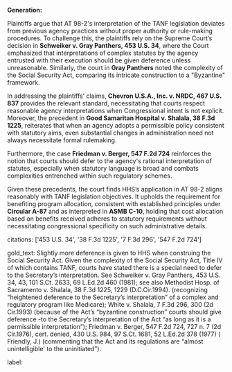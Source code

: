 **Generation:**

Plaintiffs argue that AT 98-2's interpretation of the TANF legislation deviates from previous agency practices without proper authority or rule-making procedures. To challenge this, the plaintiffs rely on the Supreme Court’s decision in **Schweiker v. Gray Panthers, 453 U.S. 34**, where the Court emphasized that interpretations of complex statutes by the agency entrusted with their execution should be given deference unless unreasonable. Similarly, the court in **Gray Panthers** noted the complexity of the Social Security Act, comparing its intricate construction to a "Byzantine" framework.

In addressing the plaintiffs' claims, **Chevron U.S.A., Inc. v. NRDC, 467 U.S. 837** provides the relevant standard, necessitating that courts respect reasonable agency interpretations when Congressional intent is not explicit. Moreover, the precedent in **Good Samaritan Hospital v. Shalala, 38 F.3d 1225**, reiterates that when an agency adopts a permissible policy consistent with statutory aims, even substantial changes in administration need not always necessitate formal rulemaking.

Furthermore, the case **Friedman v. Berger, 547 F.2d 724** reinforces the notion that courts should defer to the agency's rational interpretation of statutes, especially when statutory language is broad and combats complexities entrenched within such regulatory schemes.

Given these precedents, the court finds HHS’s application in AT 98-2 aligns reasonably with TANF legislation objectives. It upholds the requirement for benefiting program allocation, consistent with established principles under **Circular A-87** and as interpreted in **ASMB C-10**, holding that cost allocation based on benefits received adheres to statutory requirements without necessitating congressional specificity on such administrative details.

citations: ['453 U.S. 34', '38 F.3d 1225', '7 F.3d 296', '547 F.2d 724']

gold_text: Slightly more deference is given to HHS when construing the Social Security Act. Given the complexity of the Social Security Act, Title IV of which contains TANF, courts have stated there is a special need to defer to the Secretary’s interpretation. See Schweiker v. Gray Panthers, 453 U.S. 34, 43, 101 S.Ct. 2633, 69 L.Ed.2d 460 (1981); see also Methodist Hosp. of Sacramento v. Shalala, 38 F.3d 1225, 1229 (D.C.Cir.1994). (recognizing “heightened deference to the Secretary’s interpretation” of a complex and regulatory program like Medicare); White v. Shalala, 7 F.3d 296, 300 (2d Cir.1993) (because of the Act’s “byzantine construction” courts should give deference -to the Secretary’s interpretation of the Act “as long as it is a permissible interpretation”); Friedman v. Berger, 547 F.2d 724, 727 n. 7 (2d Cir.1976), cert. denied, 430 U.S. 984, 97 S.Ct. 1681, 52 L.Ed.2d 378 (1977) ( Friendly, J.) (commenting that the Act and its regulations are “almost unintelligible' to the uninitiated”).

label: 